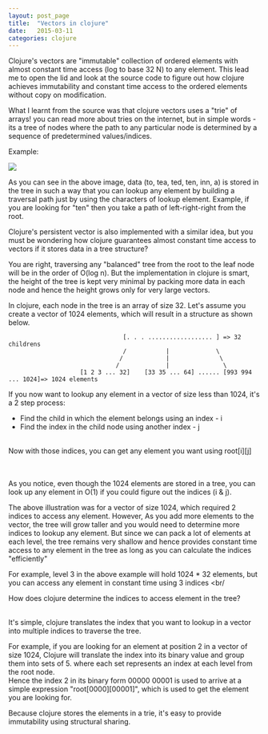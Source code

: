 ```yaml
---
layout: post_page
title:  "Vectors in clojure"
date:   2015-03-11
categories: clojure
---
```


Clojure's vectors are "immutable" collection of ordered elements with almost constant time access (log to base 32 N) to any element. This lead me to open the lid and look at the source code to figure out how clojure achieves immutability and constant time access to the ordered elements without copy on modification.

What I learnt from the source was that clojure vectors uses a "trie" of arrays! you can read more about tries on the internet, but in simple words - its a tree of nodes where the path to any particular node is determined by a sequence of predetermined values/indices.

Example:

<img src="http://upload.wikimedia.org/wikipedia/commons/thumb/b/be/Trie_example.svg/250px-Trie_example.svg.png">

As you can see in the above image, data (to, tea, ted, ten, inn, a) is stored in the tree in such a way that you can lookup any element by building a traversal path just by using the characters of lookup element. Example, if you are looking for "ten" then you take a path of left-right-right from the root.

Clojure's persistent vector is also implemented with a similar idea, but you must be wondering how clojure guarantees almost constant time access to vectors if it stores data in a tree structure?

You are right, traversing any "balanced" tree from the root to the leaf node will be in the order of O(log n). But the implementation in clojure is smart, the height of the tree is kept very minimal by packing more data in each node and hence the height grows only for very large vectors.

In clojure, each node in the tree is an array of size 32. Let's assume you create a vector of 1024 elements, which will result in a structure as shown below.

                                    [. . . .................. ] => 32 childrens
                                    /           |             \
                                   /            |              \
                                  /             |               \   
                        [1 2 3 ... 32]    [33 35 ... 64] ...... [993 994 ... 1024]=> 1024 elements

If you now want to lookup any element in a vector of size less than 1024, it's a 2 step process:

<ul>
<li> Find the child in which the element belongs using an index - i
<li> Find the index in the child node using another index - j
</ul>

<br/>
Now with those indices, you can get any element you want using root[i][j]


<br><br>
As you notice, even though the 1024 elements are stored in a tree, you can look up any element in O(1) if you could figure out the indices (i & j).

The above illustration was for a vector of size 1024, which required 2 indices to access any element. However, As you add more elements to the vector, the tree will grow taller and you would need to determine more indices to lookup any element. But since we can pack a lot of elements at each level, the tree remains very shallow and hence provides constant time access to any element in the tree as long as you can calculate the indices "efficiently"

For example, level 3 in the above example will hold 1024 * 32 elements, but you can access any element in constant time using 3 indices <br/<br/>

How does clojure determine the indices to access element in the tree? <br/><br/>

It's simple, clojure translates the index that you want to lookup in a vector into multiple indices to traverse the tree. <br/>

For example, if you are looking for an element at position 2 in a vector of size 1024, Clojure will translate the index into its binary value and group them into sets of 5. where each set represents an index at each level from the root node. <br/>
Hence the index 2 in its binary form 00000 00001 is used to arrive at a simple expression "root[0000][00001]", which is used to get the element you are looking for.

Because clojure stores the elements in a trie, it's easy to provide immutability using structural sharing.
